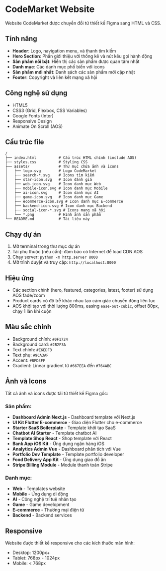 # CodeMarket Website

Website CodeMarket được chuyển đổi từ thiết kế Figma sang HTML và CSS.

## Tính năng

- **Header**: Logo, navigation menu, và thanh tìm kiếm
- **Hero Section**: Phần giới thiệu với thống kê và nút kêu gọi hành động
- **Sản phẩm nổi bật**: Hiển thị các sản phẩm được quan tâm nhất
- **Danh mục**: Các danh mục phổ biến với icons
- **Sản phẩm mới nhất**: Danh sách các sản phẩm mới cập nhật
- **Footer**: Copyright và liên kết mạng xã hội

## Công nghệ sử dụng

- HTML5
- CSS3 (Grid, Flexbox, CSS Variables)
- Google Fonts (Inter)
- Responsive Design
- Animate On Scroll (AOS)

## Cấu trúc file

```
/
├── index.html          # Cấu trúc HTML chính (include AOS)
├── styles.css          # Styling CSS
├── assets/             # Thư mục chứa ảnh và icons
│   ├── logo.svg        # Logo CodeMarket
│   ├── search-*.svg    # Icons tìm kiếm
│   ├── star-icon.svg   # Icon đánh giá
│   ├── web-icon.svg    # Icon danh mục Web
│   ├── mobile-icon.svg # Icon danh mục Mobile
│   ├── ai-icon.svg     # Icon danh mục AI
│   ├── game-icon.svg   # Icon danh mục Game
│   ├── ecommerce-icon.svg # Icon danh mục E-commerce
│   ├── backend-icon.svg # Icon danh mục Backend
│   ├── social-icon-*.svg # Icons mạng xã hội
│   └── *.png           # Hình ảnh sản phẩm
└── README.md           # Tài liệu này
```

## Chạy dự án

1. Mở terminal trong thư mục dự án
2. Tải phụ thuộc (nếu cần): đảm bảo có Internet để load CDN AOS
3. Chạy server: `python -m http.server 8000`
4. Mở trình duyệt và truy cập: `http://localhost:8000`

## Hiệu ứng

- Các section chính (hero, featured, categories, latest, footer) sử dụng AOS fade/zoom
- Product cards có độ trễ khác nhau tạo cảm giác chuyển động liên tục
- AOS khởi tạo với thời lượng 800ms, easing `ease-out-cubic`, offset 80px, chạy 1 lần khi cuộn

## Màu sắc chính

- Background chính: `#0F1724`
- Background card: `#2B2F3A`
- Text chính: `#E6EDF3`
- Text phụ: `#9CA3AF`
- Accent: `#BFD3FF`
- Gradient: Linear gradient từ `#667EEA` đến `#764ABC`

## Ảnh và Icons

Tất cả ảnh và icons được tải từ thiết kế Figma gốc:

### Sản phẩm:
- **Dashboard Admin Next.js** - Dashboard template với Next.js
- **UI Kit Flutter E-commerce** - Giao diện Flutter cho e-commerce
- **Starter SaaS Boilerplate** - Template khởi tạo SaaS
- **Chatbot AI Starter** - Template chatbot AI
- **Template Shop React** - Shop template với React
- **Bank App iOS Kit** - Ứng dụng ngân hàng iOS
- **Analytics Admin Vue** - Dashboard phân tích với Vue
- **Portfolio Dev Template** - Template portfolio developer
- **Food Delivery App Kit** - Ứng dụng giao đồ ăn
- **Stripe Billing Module** - Module thanh toán Stripe

### Danh mục:
- **Web** - Templates website
- **Mobile** - Ứng dụng di động
- **AI** - Công nghệ trí tuệ nhân tạo
- **Game** - Game development
- **E-commerce** - Thương mại điện tử
- **Backend** - Backend services

## Responsive

Website được thiết kế responsive cho các kích thước màn hình:
- Desktop: 1200px+
- Tablet: 768px - 1024px
- Mobile: < 768px
